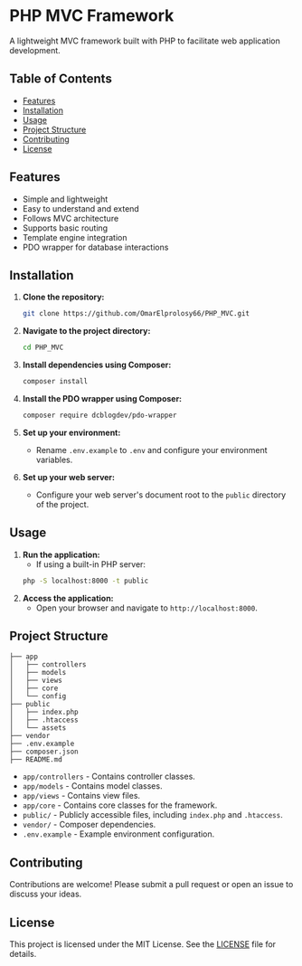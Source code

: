 # PHP MVC Framework

A lightweight MVC framework built with PHP to facilitate web application development.

## Table of Contents
- [Features](#features)
- [Installation](#installation)
- [Usage](#usage)
- [Project Structure](#project-structure)
- [Contributing](#contributing)
- [License](#license)

## Features
- Simple and lightweight
- Easy to understand and extend
- Follows MVC architecture
- Supports basic routing
- Template engine integration
- PDO wrapper for database interactions

## Installation

1. **Clone the repository:**
    ```sh
    git clone https://github.com/OmarElprolosy66/PHP_MVC.git
    ```
2. **Navigate to the project directory:**
    ```sh
    cd PHP_MVC
    ```
3. **Install dependencies using Composer:**
    ```sh
    composer install
    ```
4. **Install the PDO wrapper using Composer:**
    ```sh
    composer require dcblogdev/pdo-wrapper
    ```
5. **Set up your environment:**
    - Rename `.env.example` to `.env` and configure your environment variables.

6. **Set up your web server:**
    - Configure your web server's document root to the `public` directory of the project.

## Usage

1. **Run the application:**
    - If using a built-in PHP server:
    ```sh
    php -S localhost:8000 -t public
    ```
2. **Access the application:**
    - Open your browser and navigate to `http://localhost:8000`.

## Project Structure

```plaintext
├── app
│   ├── controllers
│   ├── models
│   ├── views
│   ├── core
│   └── config
├── public
│   ├── index.php
│   ├── .htaccess
│   └── assets
├── vendor
├── .env.example
├── composer.json
├── README.md
```

- `app/controllers` - Contains controller classes.
- `app/models` - Contains model classes.
- `app/views` - Contains view files.
- `app/core` - Contains core classes for the framework.
- `public/` - Publicly accessible files, including `index.php` and `.htaccess`.
- `vendor/` - Composer dependencies.
- `.env.example` - Example environment configuration.

## Contributing

Contributions are welcome! Please submit a pull request or open an issue to discuss your ideas.

## License

This project is licensed under the MIT License. See the [LICENSE](LICENSE) file for details.